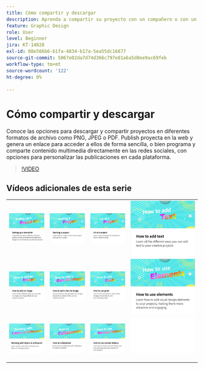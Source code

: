 ```yaml
---
title: Cómo compartir y descargar
description: Aprenda a compartir su proyecto con un compañero o con un cliente
feature: Graphic Design
role: User
level: Beginner
jira: KT-14828
exl-id: 08e566b6-b1fa-4834-b17a-5ea55dc16877
source-git-commit: 5067e02da7d74d366c797e81a6a5d0ee9ac69feb
workflow-type: tm+mt
source-wordcount: '122'
ht-degree: 0%

---
```


# Cómo compartir y descargar

Conoce las opciones para descargar y compartir proyectos en diferentes formatos de archivo como PNG, JPEG o PDF. Publish proyecta en la web y genera un enlace para acceder a ellos de forma sencilla, o bien programa y comparte contenido multimedia directamente en las redes sociales, con opciones para personalizar las publicaciones en cada plataforma.

>[!VIDEO](https://video.tv.adobe.com/v/3426936?quality=12&learn=on&hidetitle=true)

## Vídeos adicionales de esta serie

<table style="table-layout:fixed">
<tr>
   <td>
      <a href="brand.md">
         <img alt="Configuración de un kit de marca" src="assets/brand.png" />
      </a>
  </td>
   <td>
      <a href="new-project.md">
         <img alt="Inicio de un proyecto" src="assets/starting-a-project.png" />
      </a>
  </td>
   <td>
      <a href="workspace.md">
         <img alt="Experiencia de un proyecto" src="assets/workspace.png" />
      </a>
   </td>
   <td>
      <a href="text-effects.md">
         <img alt="Cómo añadir texto" src="assets/text-effects.png" />
      </a>
   </td>
</tr>
<tr>
   <td>
      <a href="image-effects.md">
         <img alt="Cómo añadir una imagen" src="assets/image-effects.png" />
      </a>
  </td>
   <td>
      <a href="add-gen-ai-image.md">
         <img alt="Cómo añadir una imagen de IA general" src="assets/gen-ai-image.png" />
      </a>
  </td>
   <td>
      <a href="grids.md">
         <img alt="Cómo usar cuadrículas" src="assets/grids.png" />
      </a>
  </td>
   <td>
         <a href="add-design-assets.md">
            <img alt="Cómo usar elementos" src="assets/design-assets.png" />
         </a>
   </td>
</tr>
<tr>
   <td>
         <a href="layers.md">
            <img alt="Uso de capas y mesas de trabajo" src="assets/layers.png" />
         </a>
   </td>
   <td>
   <a href="collaborate.md">
      <img alt="Cómo colaborar" src="assets/collaborate.png" />
   </a>
   </td>
   <td>
   <a href="version-history.md">
      <img alt="Cómo usar el historial de versiones" src="assets/version-history.png" />
   </a>
   </td>
   <td>
      <img alt="Separador" src="../assets/Whitespacer.png" />
      <div>
      <br>
   </td>
</tr>
</table>
